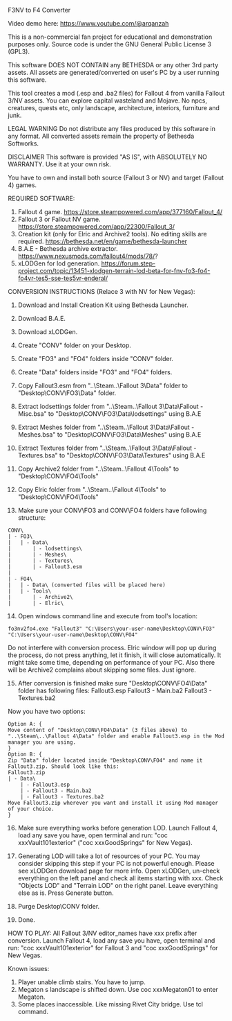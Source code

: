 F3NV to F4 Converter

Video demo here: https://www.youtube.com/@arqanzah

This is a non-commercial fan project for educational and demonstration purposes only. Source code is under the GNU General Public License 3 (GPL3).

This software DOES NOT CONTAIN any BETHESDA or any other 3rd party assets. All assets are generated/converted on user's PC by a user running this software.

This tool creates a mod (.esp and .ba2 files) for Fallout 4 from vanilla Fallout 3/NV assets. You can explore capital wasteland and Mojave. No npcs, creatures, quests etc, only landscape, architecture, interiors, furniture and junk. 

LEGAL WARNING
Do not distribute any files produced by this software in any format. All converted assets remain the property of Bethesda Softworks.

DISCLAIMER
This software is provided "AS IS", with ABSOLUTELY NO WARRANTY. Use it at your own risk.

You have to own and install both source (Fallout 3 or NV) and target (Fallout 4) games.

REQUIRED SOFTWARE:
1. Fallout 4 game. https://store.steampowered.com/app/377160/Fallout_4/
2. Fallout 3 or Fallout NV game. https://store.steampowered.com/app/22300/Fallout_3/
3. Creation kit (only for Elric and Archive2 tools). No editing skills are required. https://bethesda.net/en/game/bethesda-launcher
4. B.A.E - Bethesda archive extractor. https://www.nexusmods.com/fallout4/mods/78/?
5. xLODGen for lod generation. https://forum.step-project.com/topic/13451-xlodgen-terrain-lod-beta-for-fnv-fo3-fo4-fo4vr-tes5-sse-tes5vr-enderal/


CONVERSION INSTRUCTIONS (Relace 3 with NV for New Vegas):

1. Download and Install Creation Kit using Bethesda Launcher.
2. Download B.A.E.
3. Download xLODGen.

4. Create "CONV" folder on your Desktop.
5. Create "FO3" and "FO4" folders inside "CONV" folder.
6. Create "Data" folders inside "FO3" and "FO4" folders.

7. Copy Fallout3.esm from "..\Steam\..\Fallout 3\Data" folder to "Desktop\CONV\FO3\Data" folder.
8. Extract lodsettings folder from "..\Steam\..\Fallout 3\Data\Fallout - Misc.bsa" to "Desktop\CONV\FO3\Data\lodsettings" using B.A.E
9. Extract Meshes folder from "..\Steam\..\Fallout 3\Data\Fallout - Meshes.bsa" to "Desktop\CONV\FO3\Data\Meshes" using B.A.E
10. Extract Textures folder from "..\Steam\..\Fallout 3\Data\Fallout - Textures.bsa" to "Desktop\CONV\FO3\Data\Textures" using B.A.E

11. Copy Archive2 folder from "..\Steam\..\Fallout 4\Tools" to "Desktop\CONV\FO4\Tools"
12. Copy Elric folder from "..\Steam\..\Fallout 4\Tools" to "Desktop\CONV\FO4\Tools"

13. Make sure your CONV\FO3 and CONV\FO4 folders have following structure: 

```text
CONV\
| - FO3\
|   | - Data\
|       | - lodsettings\
|       | - Meshes\
|       | - Textures\
|       | - Fallout3.esm 
|
| - FO4\
|   | - Data\ (converted files will be placed here)
|   | - Tools\
|       | - Archive2\
|       | - Elric\
```

14. Open windows command line and execute from tool's location:
```text
fo3nv2fo4.exe "Fallout3" "C:\Users\your-user-name\Desktop\CONV\FO3" "C:\Users\your-user-name\Desktop\CONV\FO4"
```
Do not interfere with conversion process. Elric window will pop up during the process, do not press anything, let it finish, it will close automatically.  It might take some time, depending on performance of your PC.
Also there will be Archive2 complains about skipping some files. Just ignore. 

15. After conversion is finished make sure "Desktop\CONV\FO4\Data" folder has following files:
Fallout3.esp
Fallout3 - Main.ba2
Fallout3 - Textures.ba2

Now you have two options:
```text
Option A: {
Move content of "Desktop\CONV\FO4\Data" (3 files above) to "..\Steam\..\Fallout 4\Data" folder and enable Fallout3.esp in the Mod manager you are using.
}
Option B: {
Zip "Data" folder located inside "Desktop\CONV\FO4" and name it Fallout3.zip. Should look like this:
Fallout3.zip
| - Data\
    | - Fallout3.esp
    | - Fallout3 - Main.ba2
    | - Fallout3 - Textures.ba2
Move Fallout3.zip wherever you want and install it using Mod manager of your choice.
}
```
16. Make sure everything works before generation LOD. Launch Fallout 4, load any save you have, open terminal and run: "coc xxxVault101exterior" ("coc xxxGoodSprings" for New Vegas). 

17. Generating LOD will take a lot of resources of your PC. You may consider skipping this step if your PC is not powerful enough. Please see xLODGen download page for more info.
Open xLODGen, un-check everything on the left panel and check all items starting with xxx. Check "Objects LOD" and "Terrain LOD" on the right panel. Leave everything else as is. Press Generate button. 

18. Purge Desktop\CONV folder.

19. Done.

HOW TO PLAY:
All Fallout 3/NV editor_names have xxx prefix after conversion. 
Launch Fallout 4, load any save you have, open terminal and run: "coc xxxVault101exterior" for Fallout 3 and "coc xxxGoodSprings" for New Vegas. 

Known issues:
1. Player unable climb stairs. You have to jump.
2. Megaton s landscape is shifted down. Use coc xxxMegaton01 to enter Megaton.
3. Some places inaccessible. Like missing Rivet City bridge. Use tcl command.